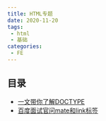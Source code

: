 ```yaml
---
title: HTML专题
date: 2020-11-20
tags:
 - html
 - 基础    
categories: 
 - FE
---
```


## 目录
+ [一文带你了解DOCTYPE](/FE/HTML/01.DOCTYPE.html)
+ [百度面试官问mate和link标签](/FE/HTML/02.meta&link.html)